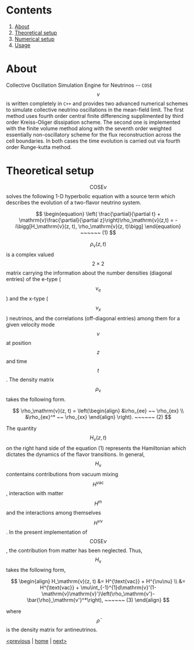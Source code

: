 <script src="https://cdn.mathjax.org/mathjax/latest/MathJax.js?config=TeX-AMS-MML_HTMLorMML" type="text/javascript"></script>

# Contents

1. [About](index.md)
2. [Theoretical setup](index.md)
3. [Numerical setup](comp_setup.md)
4. [Usage](usage.md)

# About

Collective Oscillation Simulation Engine for Neutrinos -- `COSE`$$\nu$$ is written completely in `C++` and provides two advanced numerical schemes
to simulate collective neutrino oscillations in the mean-field limit. The first method uses fourth order central finite differencing supplimented by third 
order Kreiss-Oliger dissipation scheme. The second one is implemented with the finite volume method along with the seventh order weighted 
essentially non-oscillatory scheme for the flux reconstruction across the cell boundaries. In both cases the time evolution is carried out via fourth order Runge-kutta method. 

# Theoretical setup

$$\text{COSE}\nu$$ solves the following 1-D hyperbolic equation with a source term which describes the evolution of a two-flavor neutrino system.

$$
\begin{equation}
\left( \frac{\partial}{\partial t} + \mathrm{v}\frac{\partial}{\partial z}\right)\rho_\mathrm{v}(z,t) = -i\bigg[H_\mathrm{v}(z, t), \rho_\mathrm{v}(z, t)\bigg]
\end{equation} ~~~~~~ (1) 
$$

 $$\rho_\mathrm{v}(z, t)$$ is a complex valued $$2\times2$$ matrix carrying the information about the number densities (diagonal entries) of the e-type 
 ($$\nu_e$$) and the x-type ($$\nu_x$$) neutrinos, and the correlations (off-diagonal entries) among them for a given velocity mode $$v$$ at 
 position $$z$$ and time $$t$$. The density matrix $$\rho_\mathrm{v}$$ takes the following form.

 $$
\rho_\mathrm{v}(z, t) = \left(\begin{align}
&\rho_{ee} ~~ \rho_{ex} \\
&\rho_{ex}^* ~~ \rho_{xx}
\end{align}
\right). ~~~~~~ (2)
$$

The quantity $$H_\mathrm{v}(z, t)$$ on the right hand side of the equation (1) represents the Hamiltonian which dictates the dynamics of the flavor transitions. 
In general, $$H_\mathrm{v}$$ contentains contributions from vacuum mixing $$H^{\text{vac}}$$, interaction with matter $$H^{\text{m}}$$ and the interactions 
among themselves $$H^{\nu\nu}$$. In the present implementation of $$\text{COSE}\nu$$, the contribution from matter has been neglected. Thus, $$H_\mathrm{v}$$ takes the following form,


$$
\begin{align}
H_\mathrm{v}(z, t) &= H^{\text{vac}} + H^{\nu\nu} \\
&= H^{\text{vac}} + \mu\int_{-1}^{1}d\mathrm{v}'(1-\mathrm{v}\mathrm{v}')\left(\rho_\mathrm{v'}-\bar{\rho}_\mathrm{v'}^*\right), ~~~~~~ (3)
\end{align}
$$

where $$\bar\rho$$ is the density matrix for antineutrinos.


[<previous]() &#124; [home](index.md) &#124; [next>](comp_setup.md)



<!-- You can use the [editor on GitHub](https://github.com/Demon-of-Asgard/mypage/edit/master/index.md) to maintain and preview the content for your website in Markdown files.

Whenever you commit to this repository, GitHub Pages will run [Jekyll](https://jekyllrb.com/) to rebuild the pages in your site, from the content in your Markdown files.

### Markdown

Markdown is a lightweight and easy-to-use syntax for styling your writing. It includes conventions for

```markdown
Syntax highlighted code block

# Header 1
## Header 2
### Header 3

- Bulleted
- List

1. Numbered
2. List

**Bold** and _Italic_ and `Code` text

[Link](url) and ![Image](src)
```

For more details see [Basic writing and formatting syntax](https://docs.github.com/en/github/writing-on-github/getting-started-with-writing-and-formatting-on-github/basic-writing-and-formatting-syntax).

### Jekyll Themes

Your Pages site will use the layout and styles from the Jekyll theme you have selected in your [repository settings](https://github.com/Demon-of-Asgard/mypage/settings/pages). The name of this theme is saved in the Jekyll `_config.yml` configuration file.

### Support or Contact

Having trouble with Pages? Check out our [documentation](https://docs.github.com/categories/github-pages-basics/) or [contact support](https://support.github.com/contact) and we’ll help you sort it out. -->
